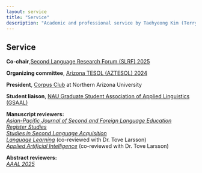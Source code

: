 ```yaml
---
layout: service
title: "Service"
description: "Academic and professional service by Taehyeong Kim (Terry Kim), including peer review, conference organization, and community engagement at Northern Arizona University (NAU)."
---
```


<h2 class="fw-bold border-bottom pb-3 mb-4">Service</h2>

<p><strong> Co-chair</strong>,<a href="https://sites.google.com/nau.edu/slrf2025/home?authuser=0" target="_blank" rel="noopener">Second Language Research Forum (SLRF) 2025</a></p>
<p><strong> Organizing committee</strong>,  <a href="https://aztesol.org/2025-annual-conference-cancellednocache1/" target="_blank" rel="noopener"> Arizona TESOL (AZTESOL) 2024</a></p>
<p><strong> President</strong>, <a href="https://sites.google.com/view/thecorpusresearchlab/home?authuser=0" target="_blank" rel="noopener"> Corpus Club</a> at Northern Arizona University</p>
<p><strong> Student liaison</strong>, <a href="https://sites.google.com/nau.edu/naugsaal/home?authuser=0" target="_blank" rel="noopener"> NAU Graduate Student Association of Applied Linguistics (GSAAL)</a></p>

<p><strong> Manuscript reviewers: </strong><br>
<em><a href="https://sfleducation.springeropen.com/" target="_blank" rel="noopener">Asian-Pacific Journal of Second and Foreign Language Education</a></em><br>
<em><a href="https://www.jbe-platform.com/content/journals/25429485" target="_blank" rel="noopener">Register Studies</a></em><br> 
<em><a href="https://www.cambridge.org/core/journals/studies-in-second-language-acquisition" target="_blank" rel="noopener">Studies in Second Language Acquisition</a></em><br>
<em><a href="https://onlinelibrary.wiley.com/journal/14679922" target="_blank" rel="noopener">Language Learning</a></em> (co-reviewed with Dr. Tove Larsson) <br> 
<em><a href="https://www.tandfonline.com/journals/uaai20" target="_blank" rel="noopener">Applied Artificial Intelligence</a></em> (co-reviewed with Dr. Tove Larsson)
</p>

<p><strong> Abstract reviewers: </strong><br>
<em><a href="https://www.aaal.org/events/aaal-2025-conference---denver-colorado" target="_blank" rel="noopener">AAAL 2025</a></em><br>